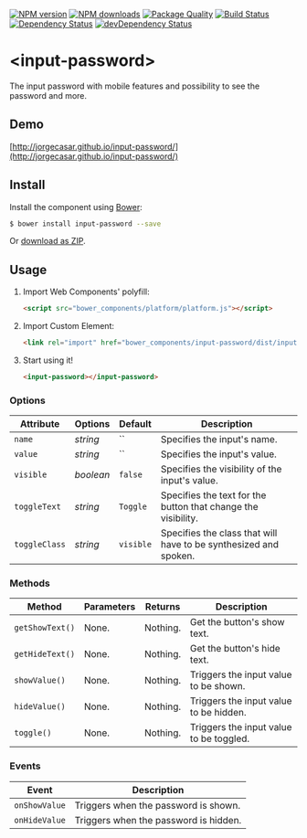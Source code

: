 [![NPM version](http://img.shields.io/npm/v/input-password.svg?style=flat)](http://npmjs.org/input-password)
[![NPM downloads](http://img.shields.io/npm/dm/input-password.svg?style=flat)](http://npmjs.org/input-password)
[![Package Quality](http://npm.packagequality.com/shield/input-password.png)](http://packagequality.com/#?package=input-password)
[![Build Status](https://secure.travis-ci.org/jorgecasar/input-password.svg?branch=master)](http://travis-ci.org/jorgecasar/input-password)
[![Dependency Status](https://david-dm.org/jorgecasar/input-password.svg?theme=shields.io)](https://david-dm.org/jorgecasar/input-password)
[![devDependency Status](https://david-dm.org/jorgecasar/input-password/dev-status.svg?theme=shields.io)](https://david-dm.org/jorgecasar/input-password#info=devDependencies)

# &lt;input-password&gt;

The input password with mobile features and possibility to see the password and more.

## Demo

[http://jorgecasar.github.io/input-password/](http://jorgecasar.github.io/input-password/)

## Install

Install the component using [Bower](http://bower.io/):

```sh
$ bower install input-password --save
```

Or [download as ZIP](https://github.com/jorgecasar/input-password/archive/gh-pages.zip).

## Usage

1. Import Web Components' polyfill:

	```html
	<script src="bower_components/platform/platform.js"></script>
	```

2. Import Custom Element:

	```html
	<link rel="import" href="bower_components/input-password/dist/input-password.html">
	```

3. Start using it!

	```html
	<input-password></input-password>
	```

### Options

Attribute     | Options    | Default   | Description
---           | ---        | ---       | ---
`name`        | *string*   | ``        | Specifies the input's name.
`value`       | *string*   | ``        | Specifies the input's value.
`visible`     | *boolean*  | `false`   | Specifies the visibility of the input's value.
`toggleText`  | *string*   | `Toggle`  | Specifies the text for the button that change the visibility.
`toggleClass` | *string*   | `visible` | Specifies the class that will have to be synthesized and spoken.

### Methods

Method          | Parameters     | Returns            | Description
---             | ---            | ---                | ---
`getShowText()` | None.          | Nothing.           | Get the button's show text.
`getHideText()` | None.          | Nothing.           | Get the button's hide text.
`showValue()`   | None.          | Nothing.           | Triggers the input value to be shown.
`hideValue()`   | None.          | Nothing.           | Triggers the input value to be hidden.
`toggle()`      | None.          | Nothing.           | Triggers the input value to be toggled.

### Events

Event         | Description
---           | ---
`onShowValue` | Triggers when the password is shown.
`onHideValue` | Triggers when the password is hidden.
